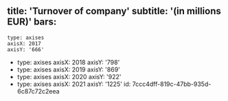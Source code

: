title: 'Turnover of company'
subtitle: '(in millions EUR)'
bars:
  -
    type: axises
    axisX: 2017
    axisY: '666'
  -
    type: axises
    axisX: 2018
    axisY: '798'
  -
    type: axises
    axisX: 2019
    axisY: '869'
  -
    type: axises
    axisX: 2020
    axisY: '922'
  -
    type: axises
    axisX: 2021
    axisY: '1225'
id: 7ccc4dff-819c-47bb-935d-6c87c72c2eea
